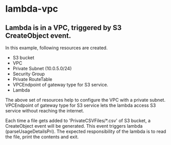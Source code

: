 # lambda-vpc

## Lambda is in a VPC, triggered by S3 CreateObject event.

In this example, following resources are created.


- S3 bucket
- VPC
- Private Subnet (10.0.5.0/24)
- Security Group
- Private RouteTable
- VPCEndpoint of gateway type for S3 service.
- Lambda


The above set of resources help to configure the VPC with a private subnet.
VPCEndpoint of gateway type for S3 service lets the lambda access S3 service without reaching the internet.


Each time a file gets added to 'PrivateCSVFiles/*.csv' of S3 bucket, a CreateObject event will be generated.
This event triggers lambda (parseUsageDetailsPri).
The expected responsibility of the lambda is to read the file, print the contents and exit.